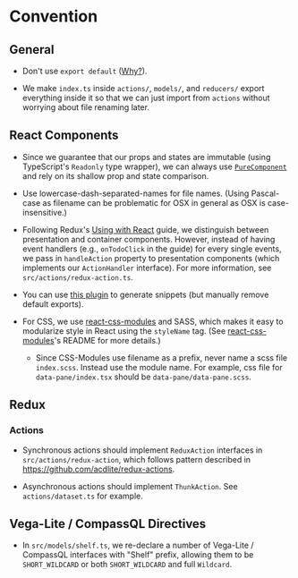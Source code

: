 # Convention

## General

- Don't use `export default` ([Why?](https://basarat.gitbooks.io/typescript/docs/tips/defaultIsBad.html)).

- We make `index.ts` inside `actions/`, `models/`, and `reducers/` export everything inside it so that we can just import from `actions` without worrying about file renaming later.

## React Components

- Since we guarantee that our props and states are immutable (using TypeScript's `Readonly` type wrapper), we can always use [`PureComponent`](https://facebook.github.io/react/docs/react-api.html#react.purecomponent) and rely on its shallow prop and state comparison.

- Use lowercase-dash-separated-names for file names. (Using Pascal-case as filename can be problematic for OSX in general as OSX is case-insensitive.)
- Following Redux's [Using with React](http://redux.js.org/docs/basics/UsageWithReact.html) guide, we distinguish between presentation and container components. However, instead of having event handlers (e.g., `onTodoClick` in the guide) for every single events, we pass in `handleAction` property to presentation components (which implements our `ActionHandler` interface).  For more information, see `src/actions/redux-action.ts`.
- You can use [this plugin](https://marketplace.visualstudio.com/items?itemName=infeng.vscode-react-typescript) to generate snippets (but manually remove default exports).

- For CSS, we use [react-css-modules](https://github.com/gajus/react-css-modules) and SASS, which makes it easy to modularize style in React using the `styleName` tag.  (See [react-css-modules](https://github.com/gajus/react-css-modules)'s README for more details.)
  - Since CSS-Modules use filename as a prefix, never name a scss file `index.scss`.  Instead use the module name.  For example, css file for `data-pane/index.tsx` should be `data-pane/data-pane.scss`.

## Redux

### Actions

- Synchronous actions should implement `ReduxAction` interfaces in `src/actions/redux-action`, which follows pattern described in https://github.com/acdlite/redux-actions.

- Asynchronous actions should implement `ThunkAction`.  See `actions/dataset.ts` for example.

## Vega-Lite / CompassQL Directives

- In `src/models/shelf.ts`, we re-declare a number of Vega-Lite / CompassQL interfaces with "Shelf" prefix, allowing them to be `SHORT_WILDCARD` or both `SHORT_WILDCARD` and full `Wildcard`.
